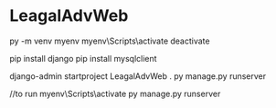 # LeagalAdvWeb
 
py -m venv myenv
myenv\Scripts\activate
deactivate

pip install django
pip install mysqlclient

django-admin startproject LeagalAdvWeb .
py manage.py runserver


//to run
myenv\Scripts\activate
py manage.py runserver